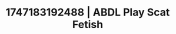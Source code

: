---
categories:
- JOI (jerk off instructions)
- Mindful kink
- Slow strip tease
- POV erotica
- Morning after
image: /assets/images/1747183192488.jpg
layout: post
seo:
  description: Featured content with high-quality ABDL Play, Scat Fetish. HD images
    available.
  keywords: ABDL Play, Scat Fetish
  og_image: /assets/images/1747183192488.jpg
  schema_type: VisualArtwork
tags:
- '#1747183192488'
- Scat Fetish
- ABDL Play
title: 1747183192488 | ABDL Play Scat Fetish
---